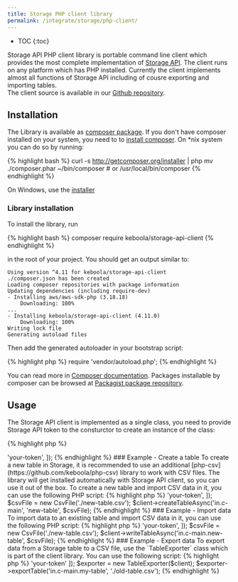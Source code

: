 ```yaml
---
title: Storage PHP client library
permalink: /integrate/storage/php-client/
---
```


* TOC
{:toc}

Storage API PHP client library is portable command line client which provides 
the most complete implementation of [Storage API](http://docs.keboola.apiary.io/). The client 
runs on any platform which has PHP installed. 
Currently the client implements almost all functions of Storage API including of cousre exporting and importing
 tables.  
The client source is available in our [Github repository](https://github.com/keboola/storage-api-cli).

## Installation

The Library is available as [composer package](https://getcomposer.org/). 
If you don't have composer installed on your system, you need to 
to [install composer](https://getcomposer.org/download/). On *nix system
you can do so by running: 

{% highlight bash %}
curl -s http://getcomposer.org/installer | php
mv ./composer.phar ~/bin/composer # or /usr/local/bin/composer
{% endhighlight %}

On Windows, use the [installer](https://getcomposer.org/Composer-Setup.exe)

### Library installation
To install the library, run

{% highlight bash %}
composer require keboola/storage-api-client
{% endhighlight %}

in the root of your project. You should get an output similar to:

    Using version ^4.11 for keboola/storage-api-client
    ./composer.json has been created
    Loading composer repositories with package information
    Updating dependencies (including require-dev)
    - Installing aws/aws-sdk-php (3.18.18)
        Downloading: 100%
    ...  
    - Installing keboola/storage-api-client (4.11.0)
        Downloading: 100%
    Writing lock file
    Generating autoload files

Then add the generated autoloader in your bootstrap script:

{% highlight php %}
require 'vendor/autoload.php';
{% endhighlight %}

You can read more in [Composer documentation](http://getcomposer.org/doc/01-basic-usage.md). Packages
installable by composer can be browsed at [Packagist package repository](https://packagist.org/).

## Usage
The Storage API client is implemented as a single class, you need to provide Storage API token to the 
consturctor to create an instance of the class:

{% highlight php %}
<?php

require 'vendor/autoload.php';

use Keboola\StorageApi\Client;

$client = new Client([
  'token' => 'your-token',
]);
{% endhighlight %}

### Example - Create a table 
To create a new table in Storage, it is recommended to use an additional 
[php-csv](https://github.com/keboola/php-csv) library to work 
with CSV files. The library will get installed
automatically with Storage API client, so you can use it out of the box.
To create a new table and import CSV data in it, you can use the following PHP script:

{% highlight php %}
<?php
require 'vendor/autoload.php';

use Keboola\Csv\CsvFile;
use Keboola\StorageApi\Client;

$client = new Client([
    'token' => 'your-token',
]);
$csvFile = new CsvFile('./new-table.csv');
$client->createTableAsync('in.c-main', 'new-table', $csvFile);
{% endhighlight %}

### Example - Import data 
To import data to an existing table and import CSV data in it, you can use the following PHP script:

{% highlight php %}
<?php
require 'vendor/autoload.php';

use Keboola\Csv\CsvFile;
use Keboola\StorageApi\Client;

$client = new Client([
    'token' => 'your-token',
]);
$csvFile = new CsvFile('./new-table.csv');
$client->writeTableAsync('in.c-main.new-table', $csvFile);
{% endhighlight %}

### Example - Export data 
To export data from a Storage table to a CSV file, use the 
`TableExporter` class which is part of the client library. You can use the following script:

{% highlight php %}
<?php
require 'vendor/autoload.php';

use Keboola\StorageApi\Client;
use Keboola\StorageApi\TableExporter;

$client = new Client([
    'token' => 'your-token'
]);

$exporter = new TableExporter($client);
$exporter->exportTable('in.c-main.my-table', './old-table.csv');
{% endhighlight %}

